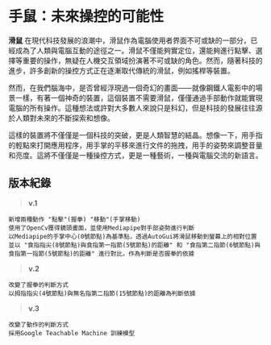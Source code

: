 # 手鼠：未來操控的可能性
**滑鼠** 在現代科技發展的浪潮中，滑鼠作為電腦使用者界面不可或缺的一部分，已經成為了人類與電腦互動的途徑之一。滑鼠不僅能夠實定位，還能夠進行點擊、選擇等重要的操作，無疑在人機交互領域扮演著不可或缺的角色。然而，隨著科技的進步，許多創新的操控方式正在逐漸取代傳統的滑鼠，例如搖桿等裝置。  
  
然而，在我們腦海中，是否曾經浮現過一個奇幻的畫面——就像鋼鐵人電影中的場景一樣，有著一個神奇的裝置，這個裝置不需要滑鼠，僅僅通過手部動作就能實現電腦的所有操作。這種想法或許對大多數人來說只是科幻，但是科技的發展往往源於人類對未來的不斷探索和想像。  
  
這樣的裝置將不僅僅是一個科技的突破，更是人類智慧的結晶。想像一下，用手指的輕點來打開應用程序，用手掌的平移來進行文件的拖拽，用手的姿勢來調整音量和亮度。這將不僅僅是一種操控方式，更是一種藝術，一種與電腦交流的新語言。  

## 版本紀錄  

> **v.1**  
 ```
新增兩種動作 "點擊"(握拳) "移動"(手掌移動)
使用了OpenCv獲得鏡頭畫面，並使用Mediapipe對手部姿勢進行判斷
以Mediapipe的手掌中心(0號節點)為基準點，透過AutoGui將滑鼠移動到螢幕上的相對位置
並以 "食指指尖(8號節點)與食指第一指節(5號節點)的距離" 和 "食指第二指節(6號節點)與食指第一指節(5號節點)的距離" 進行對比，作為判斷是否握拳的依據
 ```

> **v.2**
```
改變了握拳的判斷方式
以拇指指尖(4號節點)與無名指第二指節(15號節點)的距離為判斷依據
```

> **v.3**
```
改變了動作的判斷方式
採用Google Teachable Machine 訓練模型
```
